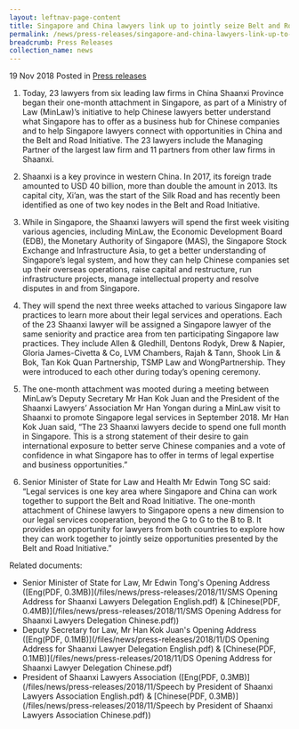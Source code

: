 ```yaml
---
layout: leftnav-page-content
title: Singapore and China lawyers link up to jointly seize Belt and Road opportunities
permalink: /news/press-releases/singapore-and-china-lawyers-link-up-to-jointly-seize-belt-and-road-opportunities
breadcrumb: Press Releases
collection_name: news
---
```


19 Nov 2018 Posted in [Press releases](/news/press-releases)

1. Today, 23 lawyers from six leading law firms in China Shaanxi Province began their one-month attachment in Singapore, as part of a Ministry of Law (MinLaw)’s initiative to help Chinese lawyers better understand what Singapore has to offer as a business hub for Chinese companies and to help Singapore lawyers connect with opportunities in China and the Belt and Road Initiative. The 23 lawyers include the Managing Partner of the largest law firm and 11 partners from other law firms in Shaanxi.    

 

2. Shaanxi is a key province in western China. In 2017, its foreign trade amounted to USD 40 billion, more than double the amount in 2013. Its capital city, Xi’an, was the start of the Silk Road and has recently been identified as one of two key nodes in the Belt and Road Initiative.

 

3. While in Singapore, the Shaanxi lawyers will spend the first week visiting various agencies, including MinLaw, the Economic Development Board (EDB), the Monetary Authority of Singapore (MAS), the Singapore Stock Exchange and Infrastructure Asia, to get a better understanding of Singapore’s legal system, and how they can help Chinese companies set up their overseas operations, raise capital and restructure, run infrastructure projects, manage intellectual property and resolve disputes in and from Singapore.

 

4. They will spend the next three weeks attached to various Singapore law practices to learn more about their legal services and operations. Each of the 23 Shaanxi lawyer will be assigned a Singapore lawyer of the same seniority and practice area from ten participating Singapore law practices. They include Allen & Gledhill, Dentons Rodyk, Drew & Napier, Gloria James-Civetta & Co, LVM Chambers, Rajah & Tann, Shook Lin & Bok, Tan Kok Quan Partnership, TSMP Law and WongPartnership. They were introduced to each other during today’s opening ceremony.

 

5. The one-month attachment was mooted during a meeting between MinLaw’s Deputy Secretary Mr Han Kok Juan and the President of the Shaanxi Lawyers’ Association Mr Han Yongan during a MinLaw visit to Shaanxi to promote Singapore legal services in September 2018. Mr Han Kok Juan said, “The 23 Shaanxi lawyers decide to spend one full month in Singapore. This is a strong statement of their desire to gain international exposure to better serve Chinese companies and a vote of confidence in what Singapore has to offer in terms of legal expertise and business opportunities.”

 

6. Senior Minister of State for Law and Health Mr Edwin Tong SC said: “Legal services is one key area where Singapore and China can work together to support the Belt and Road Initiative. The one-month attachment of Chinese lawyers to Singapore opens a new dimension to our legal services cooperation, beyond the G to G to the B to B. It provides an opportunity for lawyers from both countries to explore how they can work together to jointly seize opportunities presented by the Belt and Road Initiative.” 

 

Related documents:
* Senior Minister of State for Law, Mr Edwin Tong's Opening Address ([Eng(PDF, 0.3MB)](/files/news/press-releases/2018/11/SMS Opening Address for Shaanxi Lawyers Delegation English.pdf) & [Chinese(PDF, 0.4MB)](/files/news/press-releases/2018/11/SMS Opening Address for Shaanxi Lawyers Delegation Chinese.pdf))
* Deputy Secretary for Law, Mr Han Kok Juan's Opening Address ([Eng(PDF, 0.1MB)](/files/news/press-releases/2018/11/DS Opening Address for Shaanxi Lawyer Delegation English.pdf) & [Chinese(PDF, 0.1MB)](/files/news/press-releases/2018/11/DS Opening Address for Shaanxi Lawyer Delegation Chinese.pdf)
* President of Shaanxi Lawyers Association ([Eng(PDF, 0.3MB)](/files/news/press-releases/2018/11/Speech by President of Shaanxi Lawyers Association English.pdf) & [Chinese(PDF, 0.3MB)](/files/news/press-releases/2018/11/Speech by President of Shaanxi Lawyers Association Chinese.pdf))
